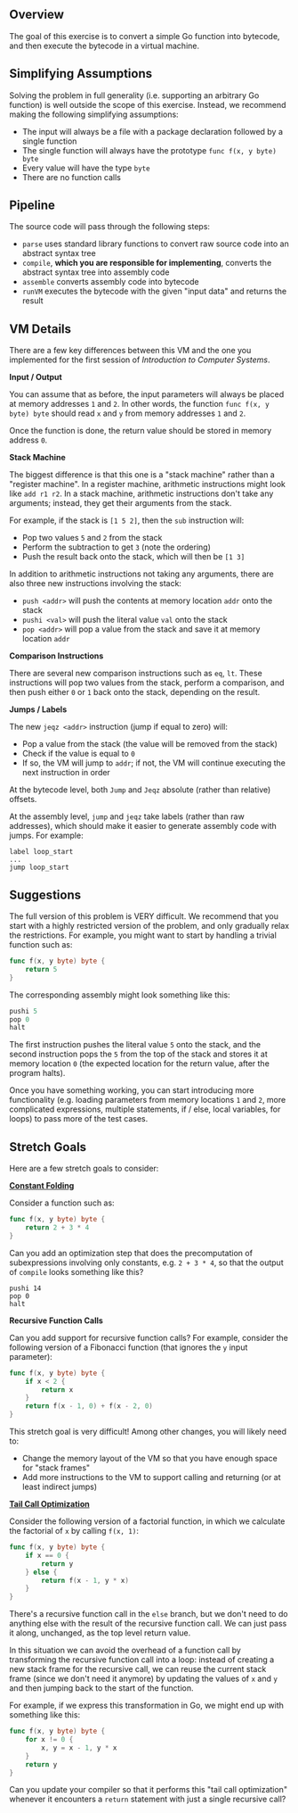 ## Overview

The goal of this exercise is to convert a simple Go function into bytecode, and then execute the bytecode in a virtual machine.

## Simplifying Assumptions

Solving the problem in full generality (i.e. supporting an arbitrary Go function) is well outside the scope of this exercise. Instead, we recommend making the following simplifying assumptions:

- The input will always be a file with a package declaration followed by a single function
- The single function will always have the prototype `func f(x, y byte) byte`
- Every value will have the type `byte`
- There are no function calls

## Pipeline

The source code will pass through the following steps:

- `parse` uses standard library functions to convert raw source code into an abstract syntax tree
- `compile`, **which you are responsible for implementing**, converts the abstract syntax tree into assembly code
- `assemble` converts assembly code into bytecode
- `runVM` executes the bytecode with the given "input data" and returns the result

## VM Details

There are a few key differences between this VM and the one you implemented for the first session of _Introduction to Computer Systems_.

**Input / Output**

You can assume that as before, the input parameters will always be placed at memory addresses `1` and `2`. In other words, the function `func f(x, y byte) byte` should read `x` and `y` from memory addresses `1` and `2`.

Once the function is done, the return value should be stored in memory address `0`.

**Stack Machine**

The biggest difference is that this one is a "stack machine" rather than a "register machine". In a register machine, arithmetic instructions might look like `add r1 r2`. In a stack machine, arithmetic instructions don't take any arguments; instead, they get their arguments from the stack.

For example, if the stack is `[1 5 2]`, then the `sub` instruction will:

- Pop two values `5` and `2` from the stack
- Perform the subtraction to get `3` (note the ordering)
- Push the result back onto the stack, which will then be `[1 3]`

In addition to arithmetic instructions not taking any arguments, there are also three new instructions involving the stack:

- `push <addr>` will push the contents at memory location `addr` onto the stack
- `pushi <val>` will push the literal value `val` onto the stack
- `pop <addr>` will pop a value from the stack and save it at memory location `addr`

**Comparison Instructions**

There are several new comparison instructions such as `eq`, `lt`. These instructions will pop two values from the stack, perform a comparison, and then push either `0` or `1` back onto the stack, depending on the result.

**Jumps / Labels**

The new `jeqz <addr>` instruction (jump if equal to zero) will:
- Pop a value from the stack (the value will be removed from the stack)
- Check if the value is equal to `0`
- If so, the VM will jump to `addr`; if not, the VM will continue executing the next instruction in order

At the bytecode level, both `Jump` and `Jeqz` absolute (rather than relative) offsets.

At the assembly level, `jump` and `jeqz` take labels (rather than raw addresses), which should make it easier to generate assembly code with jumps. For example:

```
label loop_start
...
jump loop_start
```

## Suggestions

The full version of this problem is VERY difficult. We recommend that you start with a highly restricted version of the problem, and only gradually relax the restrictions. For example, you might want to start by handling a trivial function such as:

```go
func f(x, y byte) byte {
    return 5
}
```

The corresponding assembly might look something like this:

```go
pushi 5
pop 0
halt
```

The first instruction pushes the literal value `5` onto the stack, and the second instruction pops the `5` from the top of the stack and stores it at memory location `0` (the expected location for the return value, after the program halts).

Once you have something working, you can start introducing more functionality (e.g. loading parameters from memory locations `1` and `2`, more complicated expressions, multiple statements, if / else, local variables, for loops) to pass more of the test cases.

## Stretch Goals

Here are a few stretch goals to consider:

**[Constant Folding](https://en.wikipedia.org/wiki/Constant_folding)**

Consider a function such as:

```go
func f(x, y byte) byte {
    return 2 + 3 * 4
}
```

Can you add an optimization step that does the precomputation of subexpressions involving only constants, e.g. `2 + 3 * 4`, so that the output of `compile` looks something like this?

```
pushi 14
pop 0
halt
```

**Recursive Function Calls**

Can you add support for recursive function calls? For example, consider the following version of a Fibonacci function (that ignores the `y` input parameter):

```go
func f(x, y byte) byte {
    if x < 2 {
        return x
    }
    return f(x - 1, 0) + f(x - 2, 0)
}
```

This stretch goal is very difficult! Among other changes, you will likely need to:

- Change the memory layout of the VM so that you have enough space for "stack frames"
- Add more instructions to the VM to support calling and returning (or at least indirect jumps)

**[Tail Call Optimization](https://en.wikipedia.org/wiki/Tail_call)**

Consider the following version of a factorial function, in which we calculate the factorial of `x` by calling `f(x, 1)`:

```go
func f(x, y byte) byte {
    if x == 0 {
        return y
    } else {
        return f(x - 1, y * x)
    }
}
```

There's a recursive function call in the `else` branch, but we don't need to do anything else with the result of the recursive function call. We can just pass it along, unchanged, as the top level return value.

In this situation we can avoid the overhead of a function call by transforming the recursive function call into a loop: instead of creating a new stack frame for the recursive call, we can reuse the current stack frame (since we don't need it anymore) by updating the values of `x` and `y` and then jumping back to the start of the function.

For example, if we express this transformation in Go, we might end up with something like this:

```go
func f(x, y byte) byte {
    for x != 0 {
        x, y = x - 1, y * x
    }
    return y
}
```

Can you update your compiler so that it performs this "tail call optimization" whenever it encounters a `return` statement with just a single recursive call?
